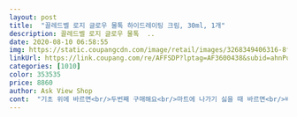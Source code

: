 ```yaml
---
layout: post 
title:  "끌레드벨 로지 글로우 물톡 하이드레이팅 크림, 30ml, 1개" 
description: 끌레드벨 로지 글로우 물톡  ..
date: 2020-08-10 06:58:55 
img: https://static.coupangcdn.com/image/retail/images/3268349406316-8f9e1c34-5bc2-447e-9b9c-0565bd2e53af.jpg 
linkUrl: https://link.coupang.com/re/AFFSDP?lptag=AF3600438&subid=ahnPublicAsk&pageKey=1619444685&itemId=2763772312&vendorItemId=70696443305&traceid=V0-113-f05b671a4c3f3777 
categories: [1010] 
color: 353535 
price: 8860 
author: Ask View Shop 
cont:  "기초 위에 바르면<br/>두번째 구매해요<br/>마트에 나가기 싫을 때 바르면<br/>배송받고 오늘 처음 발라봤는데 얼굴도 화사하고 마스크써도 잘 묻지 않고 괜찮은것같네요 잘 쓸께요<br/>쌩얼인데 피부 좋아보이는  정도나.<br/>.<br/><br/>얼굴색이 좋아보여요<br/>이거 하나만 바르고<br/>참 그리고 마스크에 절대로 묻어나지 않습니다.<br/> 이점 너무 놀랐어요!<br/>초민감 건성피부입니다.<br/> 혹평도 많아서 헬스장 갈때 바를려고 큰 기대안하고 샀는데 매우 만족해요.<br/> 톤업크림이기에 커버는 안됩니다.<br/> 하지만 확실히 피부톤이 밝아져서 피부가 맑아보이고 약간의 광채가 촉촉탱탱하게 보이게 합니다.<br/> 겉으론 번들거려 보이지만 실제 유분이 많은건 아니라서 바르고 23시간이 지나니 저는 당김이 느껴졌어요(혹시나 유분이 낄까봐 스킨과 맑은 로션 정도만 하고 발랐는데 저처럼 건성이신분들은 걱정마시고 수분크림 바르시고 위에 사용하세요)<br/>칙칙한 피부로.<br/>.<br/><br/>커버 안된다고 혹평하시는 분들은 톤업이 아니라 BB를 검색해서 사세요.<br/> 이 가격에 선크림+톤업까지 저는 별 5개 드려요<br/>팩트 바르기 전에<br/>프라이머처럼 콩알정도만 바르는건 아니고 스파출라로 양쪽 뺨에 두번+ 이마에 한번 정도 찍은 후 문지르시면 딱 좋네요 D<br/>한듯 안한듯 자면스러움<br/>화장한 피부표현은 무리구요.<br/>.<br/><br/>" 
---
```

